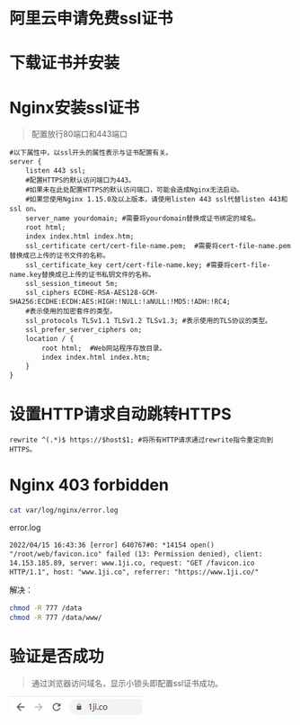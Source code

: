 # 阿里云申请免费ssl证书

# 下载证书并安装
# Nginx安装ssl证书

> 配置放行80端口和443端口

```nginx
#以下属性中，以ssl开头的属性表示与证书配置有关。
server {
    listen 443 ssl;
    #配置HTTPS的默认访问端口为443。
    #如果未在此处配置HTTPS的默认访问端口，可能会造成Nginx无法启动。
    #如果您使用Nginx 1.15.0及以上版本，请使用listen 443 ssl代替listen 443和ssl on。
    server_name yourdomain; #需要将yourdomain替换成证书绑定的域名。
    root html;
    index index.html index.htm;
    ssl_certificate cert/cert-file-name.pem;  #需要将cert-file-name.pem替换成已上传的证书文件的名称。
    ssl_certificate_key cert/cert-file-name.key; #需要将cert-file-name.key替换成已上传的证书私钥文件的名称。
    ssl_session_timeout 5m;
    ssl_ciphers ECDHE-RSA-AES128-GCM-SHA256:ECDHE:ECDH:AES:HIGH:!NULL:!aNULL:!MD5:!ADH:!RC4;
    #表示使用的加密套件的类型。
    ssl_protocols TLSv1.1 TLSv1.2 TLSv1.3; #表示使用的TLS协议的类型。
    ssl_prefer_server_ciphers on;
    location / {
        root html;  #Web网站程序存放目录。
        index index.html index.htm;
    }
}
```

# 设置HTTP请求自动跳转HTTPS

```nginx
rewrite ^(.*)$ https://$host$1; #将所有HTTP请求通过rewrite指令重定向到HTTPS。
```

# Nginx 403 forbidden

```bash
cat var/log/nginx/error.log
```

error.log

```
2022/04/15 16:43:36 [error] 640767#0: *14154 open() "/root/web/favicon.ico" failed (13: Permission denied), client: 14.153.185.89, server: www.1ji.co, request: "GET /favicon.ico HTTP/1.1", host: "www.1ji.co", referrer: "https://www.1ji.co/"
```

解决：

```bash
chmod -R 777 /data
chmod -R 777 /data/www/
```

# 验证是否成功

> 通过浏览器访问域名，显示小锁头即配置ssl证书成功。

![](../img/ssl_img.png)
